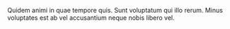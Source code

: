 Quidem animi in quae tempore quis. Sunt voluptatum qui illo rerum. Minus voluptates est ab vel accusantium neque nobis libero vel.